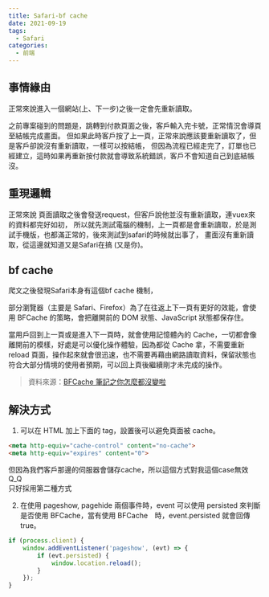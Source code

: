 ```yaml
---
title: Safari-bf cache
date: 2021-09-19
tags:
  - Safari
categories:
  - 前端
---
```


## 事情緣由

正常來說進入一個網站(上、下一步)之後一定會先重新讀取。

之前專案碰到的問題是，跳轉到付款頁面之後，客戶輸入完卡號，正常情況會導頁至結帳完成畫面。
但如果此時客戶按了上一頁，正常來說應該要重新讀取了，但是客戶卻說沒有重新讀取，一樣可以按結帳，
但因為流程已經走完了，訂單也已經建立，這時如果再重新按付款就會導致系統錯誤，客戶不會知道自己到底結帳沒。

## 重現邏輯

正常來說 頁面讀取之後會發送request，但客戶說他並沒有重新讀取，連vuex來的資料都完好如初，
所以就先測試電腦的機制，上一頁都是會重新讀取，於是測試手機版，也都滿正常的，後來測試到safari的時候就出事了，
畫面沒有重新讀取，從這邊就知道又是Safari在搞 (又是你)。

## bf cache 

爬文之後發現Safari本身有這個bf cache 機制，

部分瀏覽器（主要是 Safari、Firefox）為了在往返上下一頁有更好的效能，會使用 BFCache 的策略，會把離開前的 DOM 狀態、JavaScript 狀態都保存住。  

當用戶回到上一頁或是進入下一頁時，就會使用記憶體內的 Cache，一切都會像離開前的模樣，好處是可以優化操作體驗，因為都從 Cache 拿，不需要重新 reload 頁面，操作起來就會很迅速，也不需要再藉由網路讀取資料，保留狀態也符合大部分情境的使用者預期，可以回上頁後繼續剛才未完成的操作。

> 資料來源：[BFCache 筆記之你怎麼都沒變啦
](https://chihyang41.github.io/2020/05/03/BFCache-%E7%AD%86%E8%A8%98%E4%B9%8B%E4%BD%A0%E6%80%8E%E9%BA%BC%E9%83%BD%E6%B2%92%E8%AE%8A%E5%95%A6/)

## 解決方式

1. 可以在 HTML 加上下面的 tag，設置後可以避免頁面被 cache。

```html
<meta http-equiv="cache-control" content="no-cache">
<meta http-equiv="expires" content="0">
```

但因為我們客戶那邊的伺服器會儲存cache，所以這個方式對我這個case無效 Q_Q  
只好採用第二種方式

2. 在使用 pageshow, pagehide 兩個事件時，event 可以使用 persisted 來判斷是否使用 BFCache，當有使用 BFCache　時，event.persisted 就會回傳 true。

```javascript
if (process.client) {
    window.addEventListener('pageshow', (evt) => {
        if (evt.persisted) {
            window.location.reload();
        }
    });
}

```


